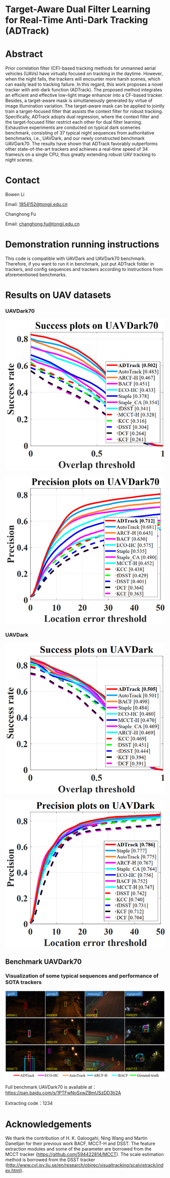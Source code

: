 # Target-Aware Dual Filter Learning for Real-Time Anti-Dark Tracking (ADTrack)
# Abstract

Prior correlation filter (CF)-based tracking methods for unmanned aerial vehicles (UAVs) have virtually focused
on tracking in the daytime. However, when the night falls, the trackers will encounter more harsh scenes, which can easily lead to tracking failure. In this regard, this work proposes a novel tracker with anti-dark function (ADTrack). The proposed method integrates an efficient and effective low-light image enhancer into a CF-based tracker. Besides, a target-aware mask is simultaneously generated by virtue of image illumination variation. The target-aware mask can be applied to jointly train a target-focused filter that assists the context filter for robust tracking. Specifically, ADTrack adopts dual regression, where the context filter and the target-focused filter restrict each other for dual filter learning. Exhaustive experiments are conducted on typical dark sceneries benchmark, consisting of 37 typical night sequences from authoritative benchmarks, i.e., UAVDark, and our newly constructed benchmark UAVDark70. The results have shown that ADTrack favorably outperforms other state-of-the-art trackers and achieves a real-time speed of 34 frames/s on a single CPU, thus greatly extending robust UAV tracking to night scenes.

# Contact

Bowen Li

Email: [1854152@tongji.edu.cn](mailto:1854152@tongji.edu.cn)


Changhong Fu

Email: [changhong.fu@tongji.edu.cn](mailto:changhong.fu@tongji.edu.cn)

# Demonstration running instructions

This code is compatible with UAVDark and UAVDark70 benchmark. Therefore, if you want to run it in benchmark, just put ADTrack folder in trackers, and config sequences and trackers according to instructions from aforementioned benchmarks. 

# Results on UAV datasets

### UAVDark70

![](./results_OPE/UAVDark70_suc.png)

![](./results_OPE/UAVDark70_pre.png)

### UAVDark

![](./results_OPE/UAVDark_suc.png)

![](./results_OPE/UAVDark_pre.png)

## Benchmark UAVDark70

### Visualization of some typical sequences and performance of SOTA trackers

![](results_OPE/vis.png)

Full benchmark UAVDark70 is available at：https://pan.baidu.com/s/1PTFwNoSxwZBmUSzDD3ti2A 

Extracting code：1234 

# Acknowledgements

We thank the contribution of  H. K. Galoogahi, Ning Wang and Martin Danelljan for their previous work BACF,  MCCT-H and DSST.  The feature extraction modules and some of the parameter are borrowed from the MCCT tracker (https://github.com/594422814/MCCT). The scale estimation method is borrowed from the DSST tracker (http://www.cvl.isy.liu.se/en/research/objrec/visualtracking/scalvistrack/index.html).

